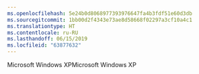 ```yaml
---
ms.openlocfilehash: 5e24b0d8068977393976647fa4b3fdf51e60d3db
ms.sourcegitcommit: 1bb00d2f4343e73ae8d58668f02297a3cf10a4c1
ms.translationtype: HT
ms.contentlocale: ru-RU
ms.lasthandoff: 06/15/2019
ms.locfileid: "63877632"
---
```

<span data-ttu-id="471a6-101">Microsoft Windows XP</span><span class="sxs-lookup"><span data-stu-id="471a6-101">Microsoft Windows XP</span></span>